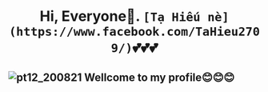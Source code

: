 # <center>Hi, Everyone🐾. `[Tạ Hiếu nè](https://www.facebook.com/TaHieu2709/)`💕💕💕</center>

  

## ![pt12_200821](https://user-images.githubusercontent.com/71754731/130457643-6de59841-7ad6-463c-b62c-fbcb1b87aa6f.png) Wellcome to my profile😊😊😊



